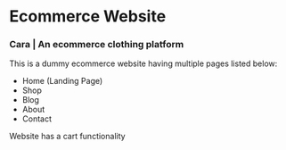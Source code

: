 # Ecommerce Website
### Cara | An ecommerce clothing platform
This is a dummy ecommerce website having multiple pages listed below:
- Home (Landing Page)
- Shop
- Blog
- About
- Contact

Website has a cart functionality